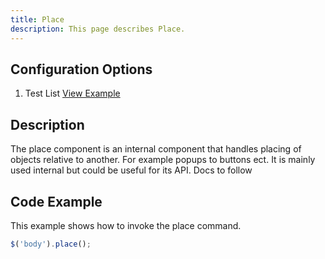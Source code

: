 ```yaml
---
title: Place
description: This page describes Place.
---
```


## Configuration Options

1. Test List [View Example]( ../components/place/list)


## Description

The place component is an internal component that handles placing of objects relative to another. For example popups to buttons ect. It is mainly used internal but could be useful for its API.
Docs to follow

## Code Example

This example shows how to invoke the place command.

```javascript
$('body').place();
```
